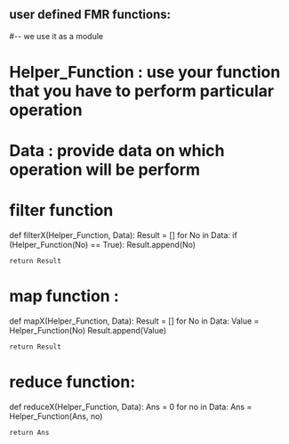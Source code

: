 

## user defined FMR functions:
#-- we use it as a module
# Helper_Function : use your function that you  have to perform particular operation
# Data : provide data on which operation will be perform

   


# filter function
def filterX(Helper_Function, Data):
    Result = []
    for No in Data:
        if (Helper_Function(No) == True):
            Result.append(No)

    return Result

# map function :
def mapX(Helper_Function, Data):
    Result = []
    for No in Data:
        Value = Helper_Function(No)
        Result.append(Value)

    return Result
    
    
  # reduce function: 
def reduceX(Helper_Function, Data):
    Ans = 0
    for no in Data:
        Ans = Helper_Function(Ans, no)

    return Ans

